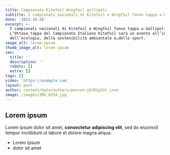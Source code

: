 ```yaml
---
title: Campionato Kitefoil Wingfoil gallipoli
subtitle: I campionati nazionali di Kitefoil e Wingfoil fanno tappa a Gallipoli
date: '2021-10-28'
excerpt: >-
  I campionati nazionali di Kitefoil e Wingfoil fanno tappa a Gallipoli. 
  L’Ottava tappa del Campionato Italiano KiteFoil sarà un evento all’insegna
  dell’ecologia, della sostenibilità ambientale e…dello sport. 
image_alt: lorem-ipsum
thumb_image_alt: lorem-ipsum
seo:
  title: ''
  description: ''
  robots: []
  extra: []
tags: []
video: 'https://example.com'
layout: post
author: content/data/authors/person-jb701yh3t.json
image: /images/IMG_6554.jpg
---
```

## Lorem ipsum

Lorem ipsum dolor sit amet, **consectetur adipiscing elit**, sed do eiusmod tempor incididunt ut labore et dolore magna aliqua.

- Lorem ipsum
- dolor sit amet
